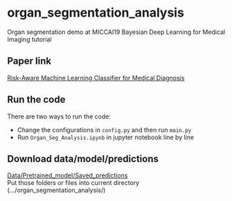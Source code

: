 # organ_segmentation_analysis
Organ segmentation demo at MICCAI19 Bayesian Deep Learning for Medical Imaging tutorial

## Paper link
[Risk-Aware Machine Learning Classifier for Medical Diagnosis](https://www.mdpi.com/2077-0383/8/8/1241)

## Run the code
There are two ways to run the code:
- Change the configurations in `config.py` and then run `main.py`  
- Run `Organ_Seg_Analysis.ipynb` in jupyter notebook line by line

## Download data/model/predictions
[Data/Pretrained_model/Saved_predictions](https://www.dropbox.com/sh/2l9jp73ji1kw9m0/AACrCpYw9M9HatNybeXnsxnha?dl=0)  
Put those folders or files into current directory (.../organ_segmentation_analysis/)
